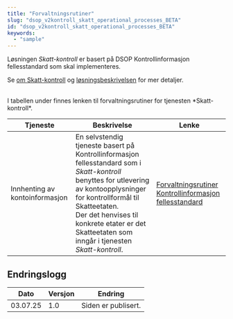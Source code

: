 ```yaml
---
title: "Forvaltningsrutiner"
slug: "dsop_v2kontroll_skatt_operational_processes_BETA"
id: "dsop_v2kontroll_skatt_operational_processes_BETA"
keywords:
  - "sample"
---
```


Løsningen *Skatt-kontroll* er basert på DSOP Kontrollinformasjon fellesstandard som skal implementeres.

Se [om Skatt-kontroll](/dsop_v2kontroll_skatt_about) og
[løsningsbeskrivelsen](/dsop_v2kontroll_skatt_løsningsbeskrivelse) for mer detaljer.


<br >
I tabellen under finnes lenken til forvaltningsrutiner for tjenesten *Skatt-kontroll*.

| Tjeneste      |  Beskrivelse        | Lenke   |
|---------------|---------------------|---------|
| Innhenting av kontoinformasjon | En selvstendig tjeneste basert på Kontrollinformasjon fellesstandard som i *Skatt-kontroll* benyttes for utlevering av kontoopplysninger for kontrollformål til Skatteetaten. <br > Der det henvises til konkrete etater er det Skatteetaten som inngår i tjenesten *Skatt-kontroll*. | [Forvaltningsrutiner Kontrollinformasjon fellesstandard](/dsop_v2fellesstandard_operational_processes) |

## Endringslogg

| Dato     | Versjon | Endring                                                           |
|----------|---------|-------------------------------------------------------------------|
| 03.07.25 | 1.0     | Siden er publisert. |

